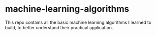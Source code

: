 # machine-learning-algorithms

This repo contains all the basic machine learning algorithms I learned to build, to better understand their practical application.  
